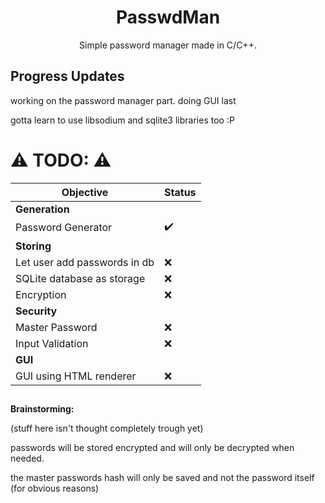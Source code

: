 <h1 align="center"> <b>PasswdMan</b> </h1>
<p align="center">Simple password manager made in C/C++.</p>

## Progress Updates
working on the password manager part. doing GUI last

gotta learn to use libsodium and sqlite3 libraries too :P

## 
# ⚠️ TODO: ⚠️
<!-- Some Goals for the Project. -->
| Objective | Status |
| --------- | ------ |
| **Generation** | |
| Password Generator | ✔️ | 
| **Storing** | |
| Let user add passwords in db | ❌ |
| SQLite database as storage | ❌ |
| Encryption | ❌ |
| **Security** | |
| Master Password | ❌ |
| Input Validation | ❌ |
| **GUI** | |
| GUI using HTML renderer | ❌ |

## 
**Brainstorming:**

(stuff here isn't thought completely trough yet)

passwords will be stored encrypted and will only be decrypted when needed.

the master passwords hash will only be saved and not the password itself (for obvious reasons)
